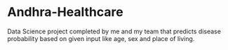 # Andhra-Healthcare
Data Science project completed by me and my team that predicts disease probability based on given input like age, sex and place of living.

